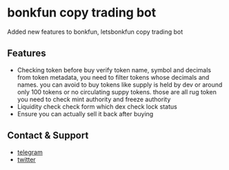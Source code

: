 # bonkfun copy trading bot
Added new features to bonkfun, letsbonkfun copy trading bot

## Features
- Checking token before buy
verify token name, symbol and decimals from token metadata, you need to filter tokens whose decimals and names.
you can avoid to buy tokens like supply is held by dev or around only 100 tokens or no circulating suppy tokens. those are all rug token
you need to check mint authority and freeze authority
- Liquidity check
check form which dex
check lock status
- Ensure you can actually sell it back after buying

## Contact & Support
- [telegram](https://t.me/caterpillardev)
- [twitter](https://x.com/caterpillardev)
